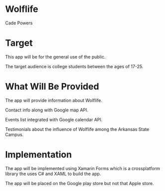 # Wolflife
Cade Powers

# Target
This app will be for the general use of the public.

The target audience is college students between the ages of 17-25.

# What Will Be Provided
The app will provide information about Wolflife.

Contact info along with Google map API.

Events list integrated with Google calendar API.

Testimonials about the influence of Wolflife among the Arkansas State Campus.

# Implementation
The app will be implemented using Xamarin Forms which is a crossplatform library the uses C# and XAML to build the app.

The app will be placed on the Google play store but not that Apple store.
